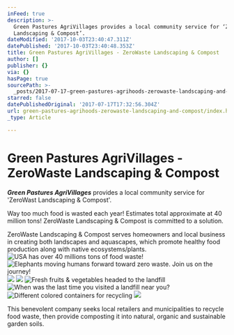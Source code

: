 ```yaml
---
inFeed: true
description: >-
  Green Pastures AgriVillages provides a local community service for ‘ZeroWast
  Landscaping & Compost’.
dateModified: '2017-10-03T23:40:47.311Z'
datePublished: '2017-10-03T23:40:48.353Z'
title: Green Pastures AgriVillages - ZeroWaste Landscaping & Compost
author: []
publisher: {}
via: {}
hasPage: true
sourcePath: >-
  _posts/2017-07-17-green-pastures-agrihoods-zerowaste-landscaping-and-compost.md
starred: false
datePublishedOriginal: '2017-07-17T17:32:56.304Z'
url: green-pastures-agrihoods-zerowaste-landscaping-and-compost/index.html
_type: Article

---
```

# **Green Pastures AgriVillages - ZeroWaste Landscaping & Compost**

_**Green Pastures AgriVillages**_ provides a local community service for 'ZeroWast Landscaping & Compost'.

Way too much food is wasted each year! Estimates total approximate at 40 million tons! ZeroWaste Landscaping & Compost is committed to a solution.

ZeroWaste Landscaping & Compost serves homeowners and local business in creating both landscapes and aquascapes, which promote healthy food production along with native ecosystems/plants.
![USA has over 40 millions tons of food waste!](https://the-grid-user-content.s3-us-west-2.amazonaws.com/ea1a44c6-d8ec-4b65-895c-9bf43763389f.jpg)
![Elephants moving humans forward toward zero waste. Join us on the journey!](https://the-grid-user-content.s3-us-west-2.amazonaws.com/190a71ef-51a2-4bef-bff5-5ebb614724a1.jpg)
![](https://the-grid-user-content.s3-us-west-2.amazonaws.com/b5dc71d8-eac2-4c43-b2d3-6247f3790015.jpg)
![](https://s3-us-west-2.amazonaws.com/the-grid-img/p/2d74a7c5cf7532954c2d820c5fad3c90ab2e1c4c.jpg)
![Fresh fruits & vegetables headed to the landfill](https://the-grid-user-content.s3-us-west-2.amazonaws.com/c2f94409-146d-4fd1-9fcd-848161cab045.jpg)
![When was the last time you visited a landfill near you?](https://the-grid-user-content.s3-us-west-2.amazonaws.com/c4b32590-c286-4186-b1c6-9a7738b9d94d.jpg)
![Different colored containers for recycling](https://the-grid-user-content.s3-us-west-2.amazonaws.com/c4f5734f-5191-44f3-93d9-381cedf0d15b.jpg)
![](https://s3-us-west-2.amazonaws.com/the-grid-img/p/e896ea1616e95f80984cb649bd5231ab8c57d80d.jpg)

This benevolent company seeks local retailers and municipalities to recycle food waste, then provide composting it into natural, organic and sustainable garden soils.